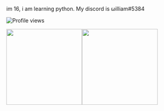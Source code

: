 im 16, i am learning python. My discord is ωilliam#5384

![Profile views](https://gpvc.arturio.dev/websterwh16)


<p float="left">
  <img src="https://github-readme-stats.vercel.app/api?username=websterwh16&show_icons=true&theme=dracula" height="200"><img src="https://github-readme-stats.vercel.app/api/top-langs/?username=websterwh16&layout=compact&theme=dracula" height="200">
</p>

